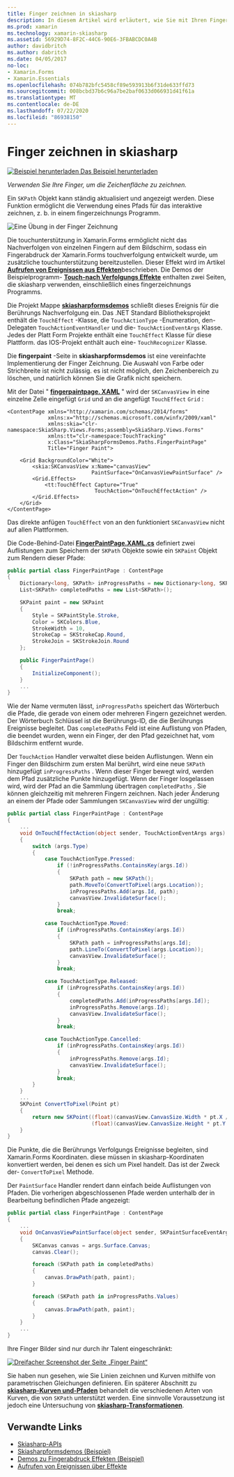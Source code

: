 ```yaml
---
title: Finger zeichnen in skiasharp
description: In diesem Artikel wird erläutert, wie Sie mit Ihren Fingern in der skiasharp-Canvas in einer Xamarin.Forms -Anwendung zeichnen und dies mit Beispielcode veranschaulichen.
ms.prod: xamarin
ms.technology: xamarin-skiasharp
ms.assetid: 56929D74-8F2C-44C6-90E6-3FBABCDC0A4B
author: davidbritch
ms.author: dabritch
ms.date: 04/05/2017
no-loc:
- Xamarin.Forms
- Xamarin.Essentials
ms.openlocfilehash: 074b782bfc5458cf89e593913b6f31de633ffd73
ms.sourcegitcommit: 008bcbd37b6c96a7be2baf0633d066931d41f61a
ms.translationtype: MT
ms.contentlocale: de-DE
ms.lasthandoff: 07/22/2020
ms.locfileid: "86938150"
---
```

# <a name="finger-painting-in-skiasharp"></a>Finger zeichnen in skiasharp

[![Beispiel herunterladen](~/media/shared/download.png) Das Beispiel herunterladen](https://docs.microsoft.com/samples/xamarin/xamarin-forms-samples/skiasharpforms-demos)

_Verwenden Sie Ihre Finger, um die Zeichenfläche zu zeichnen._

Ein `SKPath` Objekt kann ständig aktualisiert und angezeigt werden. Diese Funktion ermöglicht die Verwendung eines Pfads für das interaktive zeichnen, z. b. in einem fingerzeichnungs Programm.

![Eine Übung in der Finger Zeichnung](finger-paint-images/fingerpaintsample.png)

Die touchunterstützung in Xamarin.Forms ermöglicht nicht das Nachverfolgen von einzelnen Fingern auf dem Bildschirm, sodass ein Fingerabdruck der Xamarin.Forms touchverfolgung entwickelt wurde, um zusätzliche touchunterstützung bereitzustellen. Dieser Effekt wird im Artikel [**Aufrufen von Ereignissen aus Effekten**](~/xamarin-forms/app-fundamentals/effects/touch-tracking.md)beschrieben. Die Demos der Beispielprogramm- [**Touch-nach Verfolgungs Effekte**](https://docs.microsoft.com/samples/xamarin/xamarin-forms-samples/effects-touchtrackingeffect/) enthalten zwei Seiten, die skiasharp verwenden, einschließlich eines fingerzeichnungs Programms.

Die Projekt Mappe [**skiasharpformsdemos**](https://docs.microsoft.com/samples/xamarin/xamarin-forms-samples/skiasharpforms-demos) schließt dieses Ereignis für die Berührungs Nachverfolgung ein. Das .NET Standard Bibliotheksprojekt enthält die `TouchEffect` -Klasse, die `TouchActionType` -Enumeration, den-Delegaten `TouchActionEventHandler` und die- `TouchActionEventArgs` Klasse. Jedes der Platt Form Projekte enthält eine `TouchEffect` Klasse für diese Plattform. das IOS-Projekt enthält auch eine- `TouchRecognizer` Klasse.

Die **fingerpaint** -Seite in **skiasharpformsdemos** ist eine vereinfachte Implementierung der Finger Zeichnung. Die Auswahl von Farbe oder Strichbreite ist nicht zulässig. es ist nicht möglich, den Zeichenbereich zu löschen, und natürlich können Sie die Grafik nicht speichern.

Mit der Datei " [**fingerpaintpage. XAML**](https://github.com/xamarin/xamarin-forms-samples/blob/master/SkiaSharpForms/Demos/Demos/SkiaSharpFormsDemos/Paths/FingerPaintPage.xaml) " wird der `SKCanvasView` in eine einzelne Zelle eingefügt `Grid` und an die angefügt `TouchEffect` `Grid` :

```xaml
<ContentPage xmlns="http://xamarin.com/schemas/2014/forms"
             xmlns:x="http://schemas.microsoft.com/winfx/2009/xaml"
             xmlns:skia="clr-namespace:SkiaSharp.Views.Forms;assembly=SkiaSharp.Views.Forms"
             xmlns:tt="clr-namespace:TouchTracking"
             x:Class="SkiaSharpFormsDemos.Paths.FingerPaintPage"
             Title="Finger Paint">

    <Grid BackgroundColor="White">
        <skia:SKCanvasView x:Name="canvasView"
                           PaintSurface="OnCanvasViewPaintSurface" />
        <Grid.Effects>
            <tt:TouchEffect Capture="True"
                            TouchAction="OnTouchEffectAction" />
        </Grid.Effects>
    </Grid>
</ContentPage>
```

Das direkte anfügen `TouchEffect` von an den funktioniert `SKCanvasView` nicht auf allen Plattformen.

Die Code-Behind-Datei [**FingerPaintPage.XAML.cs**](https://github.com/xamarin/xamarin-forms-samples/blob/master/SkiaSharpForms/Demos/Demos/SkiaSharpFormsDemos/Paths/FingerPaintPage.xaml.cs) definiert zwei Auflistungen zum Speichern der `SKPath` Objekte sowie ein `SKPaint` Objekt zum Rendern dieser Pfade:

```csharp
public partial class FingerPaintPage : ContentPage
{
    Dictionary<long, SKPath> inProgressPaths = new Dictionary<long, SKPath>();
    List<SKPath> completedPaths = new List<SKPath>();

    SKPaint paint = new SKPaint
    {
        Style = SKPaintStyle.Stroke,
        Color = SKColors.Blue,
        StrokeWidth = 10,
        StrokeCap = SKStrokeCap.Round,
        StrokeJoin = SKStrokeJoin.Round
    };

    public FingerPaintPage()
    {
        InitializeComponent();
    }
    ...
}
```

Wie der Name vermuten lässt, `inProgressPaths` speichert das Wörterbuch die Pfade, die gerade von einem oder mehreren Fingern gezeichnet werden. Der Wörterbuch Schlüssel ist die Berührungs-ID, die die Berührungs Ereignisse begleitet. Das `completedPaths` Feld ist eine Auflistung von Pfaden, die beendet wurden, wenn ein Finger, der den Pfad gezeichnet hat, vom Bildschirm entfernt wurde.

Der `TouchAction` Handler verwaltet diese beiden Auflistungen. Wenn ein Finger den Bildschirm zum ersten Mal berührt, wird eine neue `SKPath` hinzugefügt `inProgressPaths` . Wenn dieser Finger bewegt wird, werden dem Pfad zusätzliche Punkte hinzugefügt. Wenn der Finger losgelassen wird, wird der Pfad an die Sammlung übertragen `completedPaths` . Sie können gleichzeitig mit mehreren Fingern zeichnen. Nach jeder Änderung an einem der Pfade oder Sammlungen `SKCanvasView` wird der ungültig:

```csharp
public partial class FingerPaintPage : ContentPage
{
    ...
    void OnTouchEffectAction(object sender, TouchActionEventArgs args)
    {
        switch (args.Type)
        {
            case TouchActionType.Pressed:
                if (!inProgressPaths.ContainsKey(args.Id))
                {
                    SKPath path = new SKPath();
                    path.MoveTo(ConvertToPixel(args.Location));
                    inProgressPaths.Add(args.Id, path);
                    canvasView.InvalidateSurface();
                }
                break;

            case TouchActionType.Moved:
                if (inProgressPaths.ContainsKey(args.Id))
                {
                    SKPath path = inProgressPaths[args.Id];
                    path.LineTo(ConvertToPixel(args.Location));
                    canvasView.InvalidateSurface();
                }
                break;

            case TouchActionType.Released:
                if (inProgressPaths.ContainsKey(args.Id))
                {
                    completedPaths.Add(inProgressPaths[args.Id]);
                    inProgressPaths.Remove(args.Id);
                    canvasView.InvalidateSurface();
                }
                break;

            case TouchActionType.Cancelled:
                if (inProgressPaths.ContainsKey(args.Id))
                {
                    inProgressPaths.Remove(args.Id);
                    canvasView.InvalidateSurface();
                }
                break;
        }
    }
    ...
    SKPoint ConvertToPixel(Point pt)
    {
        return new SKPoint((float)(canvasView.CanvasSize.Width * pt.X / canvasView.Width),
                           (float)(canvasView.CanvasSize.Height * pt.Y / canvasView.Height));
    }
}
```

Die Punkte, die die Berührungs Verfolgungs Ereignisse begleiten, sind Xamarin.Forms Koordinaten. diese müssen in skiasharp-Koordinaten konvertiert werden, bei denen es sich um Pixel handelt. Das ist der Zweck der- `ConvertToPixel` Methode.

Der `PaintSurface` Handler rendert dann einfach beide Auflistungen von Pfaden. Die vorherigen abgeschlossenen Pfade werden unterhalb der in Bearbeitung befindlichen Pfade angezeigt:

```csharp
public partial class FingerPaintPage : ContentPage
{
    ...
    void OnCanvasViewPaintSurface(object sender, SKPaintSurfaceEventArgs args)
    {
        SKCanvas canvas = args.Surface.Canvas;
        canvas.Clear();

        foreach (SKPath path in completedPaths)
        {
            canvas.DrawPath(path, paint);
        }

        foreach (SKPath path in inProgressPaths.Values)
        {
            canvas.DrawPath(path, paint);
        }
    }
    ...
}
```

Ihre Finger Bilder sind nur durch ihr Talent eingeschränkt:

[![Dreifacher Screenshot der Seite „Finger Paint“](finger-paint-images/fingerpaint-small.png)](finger-paint-images/fingerpaint-large.png#lightbox "Dreifacher Screenshot der Seite „Finger Paint“")

Sie haben nun gesehen, wie Sie Linien zeichnen und Kurven mithilfe von parametrischen Gleichungen definieren. Ein späterer Abschnitt zu [**skiasharp-Kurven und-Pfaden**](../curves/index.md) behandelt die verschiedenen Arten von Kurven, die von `SKPath` unterstützt werden. Eine sinnvolle Voraussetzung ist jedoch eine Untersuchung von [**skiasharp-Transformationen**](../transforms/index.md).

## <a name="related-links"></a>Verwandte Links

- [Skiasharp-APIs](https://docs.microsoft.com/dotnet/api/skiasharp)
- [Skiasharpformsdemos (Beispiel)](https://docs.microsoft.com/samples/xamarin/xamarin-forms-samples/skiasharpforms-demos)
- [Demos zu Fingerabdruck Effekten (Beispiel)](https://docs.microsoft.com/samples/xamarin/xamarin-forms-samples/effects-touchtrackingeffect/)
- [Aufrufen von Ereignissen über Effekte](~/xamarin-forms/app-fundamentals/effects/touch-tracking.md)
